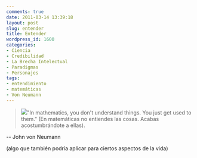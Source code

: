 ```yaml
---
comments: true
date: 2011-03-14 13:39:18
layout: post
slug: entender
title: Entender
wordpress_id: 1600
categories:
- Ciencia
- Credibilidad
- La Brecha Intelectual
- Paradigmas
- Personajes
tags:
- entendimiento
- matemáticas
- Von Neumann
---
```


> [![](http://www.lnds.net/blog/wp-content/uploads/2011/03/VonNeuman1.jpg)](http://www.lnds.net/blog/wp-content/uploads/2011/03/VonNeuman1.jpg)"In mathematics, you don't understand things. You just get used to them." (En matemáticas no entiendes las cosas. Acabas acostumbrándote a ellas).

-- John von Neumann


(algo que también podría aplicar para ciertos aspectos de la vida)
